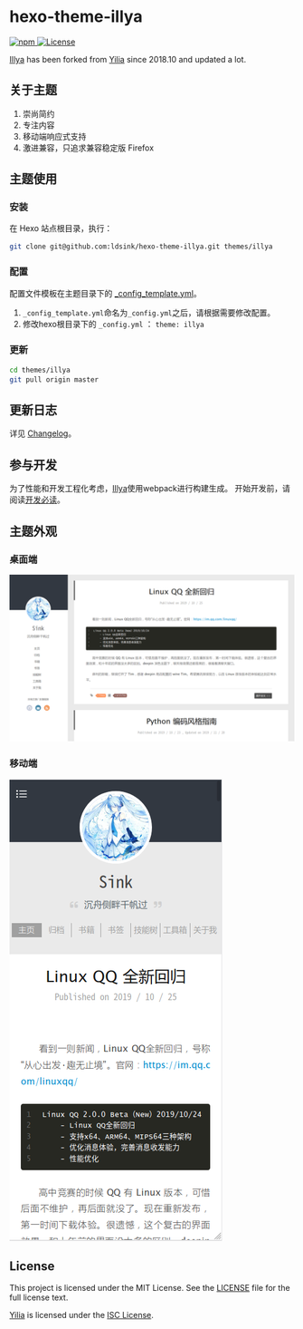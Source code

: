 # hexo-theme-illya

<p>
    <a href="https://www.npmjs.com/package/hexo-theme-illya">
        <img src="https://img.shields.io/npm/v/hexo-theme-illya?style=flat-square" alt="npm" />
    </a>
    <a href="https://github.com/ldsink/hexo-theme-illya/blob/master/LICENSE">
        <img src="https://img.shields.io/npm/l/hexo-theme-illya?style=flat-square" alt="License" />
    </a>
</p>

[Illya](https://github.com/ldsink/hexo-theme-illya) has been forked from [Yilia](https://github.com/litten/hexo-theme-yilia) since 2018.10 and updated a lot.

## 关于主题

1. 崇尚简约
2. 专注内容
3. 移动端响应式支持
4. 激进兼容，只追求兼容稳定版 Firefox

## 主题使用

### 安装

在 Hexo 站点根目录，执行：

```bash
git clone git@github.com:ldsink/hexo-theme-illya.git themes/illya
```

### 配置

配置文件模板在主题目录下的 [_config_template.yml](./_config_template.yml)。

1. `_config_template.yml`命名为`_config.yml`之后，请根据需要修改配置。
1. 修改hexo根目录下的 `_config.yml` ： `theme: illya`

### 更新

```bash
cd themes/illya
git pull origin master
```

## 更新日志

详见 [Changelog](./CHANGELOG.md)。

## 参与开发

为了性能和开发工程化考虑，[Illya](https://github.com/ldsink/hexo-theme-illya)使用webpack进行构建生成。
开始开发前，请阅读[开发必读](./docs/development.md)。

## 主题外观

### 桌面端

![常规](https://github.com/ldsink/hexo-theme-illya/raw/master/docs/desktop.png)

### 移动端

![手机](https://github.com/ldsink/hexo-theme-illya/raw/master/docs/mobile.png)

## License

This project is licensed under the MIT License. See the [LICENSE](./LICENSE) file for the full license text.

[Yilia](https://github.com/litten/hexo-theme-yilia) is licensed under the [ISC License](https://opensource.org/licenses/ISC).
